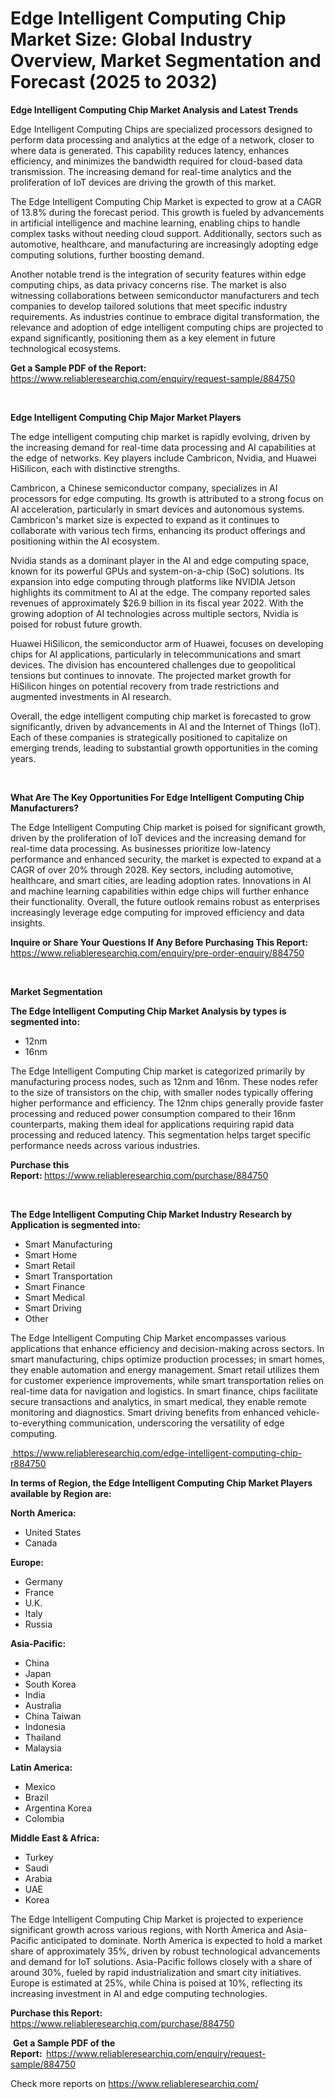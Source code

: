 <p><h1>Edge Intelligent Computing Chip Market Size: Global Industry Overview, Market Segmentation and Forecast (2025 to 2032)</h1></p><p><strong>Edge Intelligent Computing Chip Market Analysis and Latest Trends</strong></p>
<p><p>Edge Intelligent Computing Chips are specialized processors designed to perform data processing and analytics at the edge of a network, closer to where data is generated. This capability reduces latency, enhances efficiency, and minimizes the bandwidth required for cloud-based data transmission. The increasing demand for real-time analytics and the proliferation of IoT devices are driving the growth of this market. </p><p>The Edge Intelligent Computing Chip Market is expected to grow at a CAGR of 13.8% during the forecast period. This growth is fueled by advancements in artificial intelligence and machine learning, enabling chips to handle complex tasks without needing cloud support. Additionally, sectors such as automotive, healthcare, and manufacturing are increasingly adopting edge computing solutions, further boosting demand. </p><p>Another notable trend is the integration of security features within edge computing chips, as data privacy concerns rise. The market is also witnessing collaborations between semiconductor manufacturers and tech companies to develop tailored solutions that meet specific industry requirements. As industries continue to embrace digital transformation, the relevance and adoption of edge intelligent computing chips are projected to expand significantly, positioning them as a key element in future technological ecosystems.</p></p>
<p><strong>Get a Sample PDF of the Report:&nbsp;</strong> <a href="https://www.reliableresearchiq.com/enquiry/request-sample/884750?utm_campaign=1900&utm_medium=2&utm_source=Github&utm_content=ia&utm_term=12022025&utm_id=edge-intelligent-computing-chip">https://www.reliableresearchiq.com/enquiry/request-sample/884750</a></p>
<p>&nbsp;</p>
<p><strong>Edge Intelligent Computing Chip Major Market Players</strong></p>
<p><p>The edge intelligent computing chip market is rapidly evolving, driven by the increasing demand for real-time data processing and AI capabilities at the edge of networks. Key players include Cambricon, Nvidia, and Huawei HiSilicon, each with distinctive strengths.</p><p>Cambricon, a Chinese semiconductor company, specializes in AI processors for edge computing. Its growth is attributed to a strong focus on AI acceleration, particularly in smart devices and autonomous systems. Cambricon's market size is expected to expand as it continues to collaborate with various tech firms, enhancing its product offerings and positioning within the AI ecosystem.</p><p>Nvidia stands as a dominant player in the AI and edge computing space, known for its powerful GPUs and system-on-a-chip (SoC) solutions. Its expansion into edge computing through platforms like NVIDIA Jetson highlights its commitment to AI at the edge. The company reported sales revenues of approximately $26.9 billion in its fiscal year 2022. With the growing adoption of AI technologies across multiple sectors, Nvidia is poised for robust future growth.</p><p>Huawei HiSilicon, the semiconductor arm of Huawei, focuses on developing chips for AI applications, particularly in telecommunications and smart devices. The division has encountered challenges due to geopolitical tensions but continues to innovate. The projected market growth for HiSilicon hinges on potential recovery from trade restrictions and augmented investments in AI research.</p><p>Overall, the edge intelligent computing chip market is forecasted to grow significantly, driven by advancements in AI and the Internet of Things (IoT). Each of these companies is strategically positioned to capitalize on emerging trends, leading to substantial growth opportunities in the coming years.</p></p>
<p>&nbsp;</p>
<p><strong>What Are The Key Opportunities For Edge Intelligent Computing Chip Manufacturers?</strong></p>
<p><p>The Edge Intelligent Computing Chip market is poised for significant growth, driven by the proliferation of IoT devices and the increasing demand for real-time data processing. As businesses prioritize low-latency performance and enhanced security, the market is expected to expand at a CAGR of over 20% through 2028. Key sectors, including automotive, healthcare, and smart cities, are leading adoption rates. Innovations in AI and machine learning capabilities within edge chips will further enhance their functionality. Overall, the future outlook remains robust as enterprises increasingly leverage edge computing for improved efficiency and data insights.</p></p>
<p><strong>Inquire or Share Your Questions If Any Before Purchasing This Report:</strong> <a href="https://www.reliableresearchiq.com/enquiry/pre-order-enquiry/884750?utm_campaign=1900&utm_medium=2&utm_source=Github&utm_content=ia&utm_term=12022025&utm_id=edge-intelligent-computing-chip">https://www.reliableresearchiq.com/enquiry/pre-order-enquiry/884750</a></p>
<p>&nbsp;</p>
<p><strong>Market Segmentation</strong></p>
<p><strong>The Edge Intelligent Computing Chip Market Analysis by types is segmented into:</strong></p>
<p><ul><li>12nm</li><li>16nm</li></ul></p>
<p><p>The Edge Intelligent Computing Chip market is categorized primarily by manufacturing process nodes, such as 12nm and 16nm. These nodes refer to the size of transistors on the chip, with smaller nodes typically offering higher performance and efficiency. The 12nm chips generally provide faster processing and reduced power consumption compared to their 16nm counterparts, making them ideal for applications requiring rapid data processing and reduced latency. This segmentation helps target specific performance needs across various industries.</p></p>
<p><strong>Purchase this Report:&nbsp;</strong><a href="https://www.reliableresearchiq.com/purchase/884750?utm_campaign=1900&utm_medium=2&utm_source=Github&utm_content=ia&utm_term=12022025&utm_id=edge-intelligent-computing-chip">https://www.reliableresearchiq.com/purchase/884750</a></p>
<p>&nbsp;</p>
<p><strong>The Edge Intelligent Computing Chip Market Industry Research by Application is segmented into:</strong></p>
<p><ul><li>Smart Manufacturing</li><li>Smart Home</li><li>Smart Retail</li><li>Smart Transportation</li><li>Smart Finance</li><li>Smart Medical</li><li>Smart Driving</li><li>Other</li></ul></p>
<p><p>The Edge Intelligent Computing Chip Market encompasses various applications that enhance efficiency and decision-making across sectors. In smart manufacturing, chips optimize production processes; in smart homes, they enable automation and energy management. Smart retail utilizes them for customer experience improvements, while smart transportation relies on real-time data for navigation and logistics. In smart finance, chips facilitate secure transactions and analytics, in smart medical, they enable remote monitoring and diagnostics. Smart driving benefits from enhanced vehicle-to-everything communication, underscoring the versatility of edge computing.</p></p>
<p><a href="https://www.reliableresearchiq.com/edge-intelligent-computing-chip-r884750?utm_campaign=1900&utm_medium=2&utm_source=Github&utm_content=ia&utm_term=12022025&utm_id=edge-intelligent-computing-chip">&nbsp;https://www.reliableresearchiq.com/edge-intelligent-computing-chip-r884750</a></p>
<p><strong>In terms of Region, the Edge Intelligent Computing Chip Market Players available by Region are:</strong></p>
<p>
    <p> <strong> North America: </strong>
        <ul>
            <li>United States</li>
            <li>Canada</li>
        </ul>
        </p> 
    <p> <strong> Europe: </strong>
        <ul>
            <li>Germany</li>
            <li>France</li>
            <li>U.K.</li>
            <li>Italy</li>
            <li>Russia</li>
        </ul>
        </p> 
    <p> <strong> Asia-Pacific: </strong>
        <ul>
            <li>China</li>
            <li>Japan</li>
            <li>South Korea</li>
            <li>India</li>
            <li>Australia</li>
            <li>China Taiwan</li>
            <li>Indonesia</li>
            <li>Thailand</li>
            <li>Malaysia</li>
        </ul>
        </p> 
    <p> <strong> Latin America: </strong>
        <ul>
            <li>Mexico</li>
            <li>Brazil</li>
            <li>Argentina Korea</li>
            <li>Colombia</li>
        </ul>
        </p> 
    <p> <strong> Middle East & Africa: </strong>
        <ul>
            <li>Turkey</li>
            <li>Saudi</li>
            <li>Arabia</li>
            <li>UAE</li>
            <li>Korea</li>
        </ul>
    </p>
    </p>
<p><p>The Edge Intelligent Computing Chip Market is projected to experience significant growth across various regions, with North America and Asia-Pacific anticipated to dominate. North America is expected to hold a market share of approximately 35%, driven by robust technological advancements and demand for IoT solutions. Asia-Pacific follows closely with a share of around 30%, fueled by rapid industrialization and smart city initiatives. Europe is estimated at 25%, while China is poised at 10%, reflecting its increasing investment in AI and edge computing technologies.</p></p>
<p><strong>Purchase this Report: </strong><a href="https://www.reliableresearchiq.com/purchase/884750?utm_campaign=1900&utm_medium=2&utm_source=Github&utm_content=ia&utm_term=12022025&utm_id=edge-intelligent-computing-chip">https://www.reliableresearchiq.com/purchase/884750</a></p>
<p>&nbsp;<strong>Get a Sample PDF of the Report:&nbsp;&nbsp;</strong><a href="https://www.reliableresearchiq.com/enquiry/request-sample/884750?utm_campaign=1900&utm_medium=2&utm_source=Github&utm_content=ia&utm_term=12022025&utm_id=edge-intelligent-computing-chip">https://www.reliableresearchiq.com/enquiry/request-sample/884750</a></p>
<p><strong></strong></p>
<p>Check more reports on <a href="https://www.reliableresearchiq.com/?utm_campaign=1900&utm_medium=2&utm_source=Github&utm_content=ia&utm_term=12022025&utm_id=edge-intelligent-computing-chip">https://www.reliableresearchiq.com/</a></p>